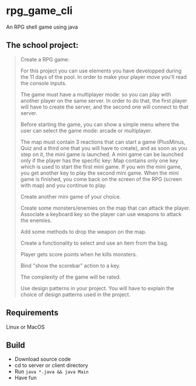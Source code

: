 # rpg_game_cli
An RPG shell game using java

## The school project:

<blockquote>
  
Create a RPG game: 

For this project you can use elements you have developped during the 11 days of the pool. In order to make your player move you'll read the console inputs.

The game must have a multiplayer mode: so you can play with another player on the same server. In order to do that, the first player will have to create the server, and the second one will connect to that server.

Before starting the game, you can show a simple menu where the user can select the game mode: arcade or multiplayer.

The map must contain 3 reactions that can start a game (PlusMinus, Quiz and a third one that you will have to create), and as soon as you step on it, the mini game is launched. A mini game can be launched only if the player has the specific key:
Map contains only one key which is used to start the first mini game.
If you win the mini game, you get another key to play the second mini game. When the mini game is finished, you come back on the screen of the RPG (screen with map) and you continue to play.

Create another mini game of your choice.

Create some monsters/enemies on the map that can attack the player. Associate a keyboard key so the player can use weapons to attack the enemies.

Add some methods to drop the weapon on the map.

Create a functionality to select and use an item from the bag.

Player gets score points when he kills monsters.

Bind "show the scorebar" action to a key.

The complexity of the game will be rated.

Use design patterns in your project. You will have to explain the choice of design patterns used in the project.</blockquote>

## Requirements
Linux or MacOS

## Build
* Download source code
* cd to server or client directory
* Run `java *.java && java Main`
* Have fun
